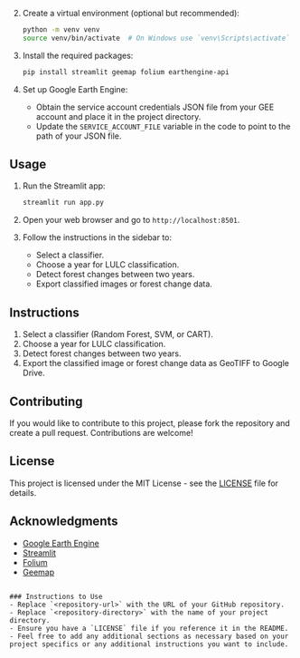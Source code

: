 
2. Create a virtual environment (optional but recommended):
   ```bash
   python -m venv venv
   source venv/bin/activate  # On Windows use `venv\Scripts\activate`
   ```

3. Install the required packages:
   ```bash
   pip install streamlit geemap folium earthengine-api
   ```

4. Set up Google Earth Engine:
   - Obtain the service account credentials JSON file from your GEE account and place it in the project directory.
   - Update the `SERVICE_ACCOUNT_FILE` variable in the code to point to the path of your JSON file.

## Usage
1. Run the Streamlit app:
   ```bash
   streamlit run app.py
   ```

2. Open your web browser and go to `http://localhost:8501`.

3. Follow the instructions in the sidebar to:
   - Select a classifier.
   - Choose a year for LULC classification.
   - Detect forest changes between two years.
   - Export classified images or forest change data.

## Instructions
1. Select a classifier (Random Forest, SVM, or CART).
2. Choose a year for LULC classification.
3. Detect forest changes between two years.
4. Export the classified image or forest change data as GeoTIFF to Google Drive.

## Contributing
If you would like to contribute to this project, please fork the repository and create a pull request. Contributions are welcome!

## License
This project is licensed under the MIT License - see the [LICENSE](LICENSE) file for details.

## Acknowledgments
- [Google Earth Engine](https://earthengine.google.com/)
- [Streamlit](https://streamlit.io/)
- [Folium](https://python-visualization.github.io/folium/)
- [Geemap](https://geemap.org/)
```

### Instructions to Use
- Replace `<repository-url>` with the URL of your GitHub repository.
- Replace `<repository-directory>` with the name of your project directory.
- Ensure you have a `LICENSE` file if you reference it in the README.
- Feel free to add any additional sections as necessary based on your project specifics or any additional instructions you want to include.